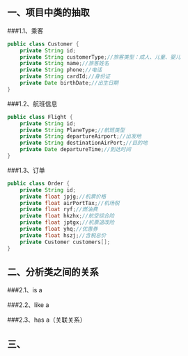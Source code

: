 ## 一、项目中类的抽取

###1.1、乘客
```java
public class Customer {
    private String id;
    private String customerType;//旅客类型：成人、儿童、婴儿
    private String name;//旅客姓名
    private String phone;//电话
    private String cardId;//身份证
    private Date birthDate;//出生日期
}
```
###1.2、航班信息
```java
public class Flight {
    private String id;
    private String PlaneType;//航班类型
    private String departureAirport;//出发地
    private String destinationAirPort;//目的地
    private Date departureTime;//到达时间
}
```

###1.3、订单
```java
public class Order {
    private String id;
    private float jpjg;//机票价格
    private float airPortTax;//机场税
    private float ryf;//燃油费
    private float hkzhx;//航空综合险
    private float jptgx;//机票退改险
    private float yhq;//优惠券
    private float hszj;//含税总价
    private Customer customers[];
}
```

## 二、分析类之间的关系

###2.1、is a

###2.2、like a

###2.3、has a（关联关系）

## 三、